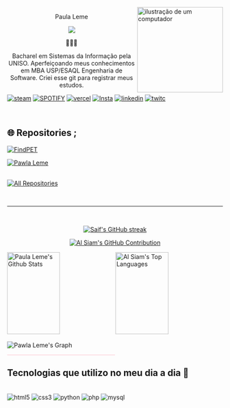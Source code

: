 <img src="https://i.pinimg.com/564x/ee/67/c4/ee67c4025ebd01629efaebaa9ed289f9.jpg" alt="ilustração de um computador" min-width="140px" max-width="1300px" width="200px" align="right">
<div align="left">
 <p align="center">Paula Leme</p>
<p align="center">
  <a href="https://github.com/pawlaleme/pawlaleme"><img src="https://readme-typing-svg.herokuapp.com?size=16&center=true&vCenter=true&width=480&lines=Desenvolvedora+Full+Stack"></a>
</p>
<p align="center">
  🦋🦋🦋
</p>
<p align="center">  Bacharel em Sistemas da Informação pela UNISO. Aperfeiçoando meus conhecimentos em MBA USP/ESAQL Engenharia de Software. Criei esse git para registrar meus estudos.  </p>

[![steam](https://img.shields.io/badge/Steam-000000?style=for-the-badge&logo=steam&logoColor=white)](https://steamcommunity.com/id/01pawla/)
[![SPOTIFY](https://img.shields.io/badge/Spotify-1ED760?&style=for-the-badge&logo=spotify&logoColor=white)](https://open.spotify.com/user/eupawlaleme)
[![vercel](https://img.shields.io/badge/Vercel-000000?style=for-the-badge&logo=vercel&logoColor=white)](https://vercel.com/pawlalemes-projects)
[![Insta](https://img.shields.io/badge/Instagram-E4405F?style=for-the-badge&logo=instagram&logoColor=white)](https://www.instagram.com/paaulaleme/)
[![linkedin](https://img.shields.io/badge/LinkedIn-0077B5?style=for-the-badge&logo=linkedin&logoColor=white)](https://www.linkedin.com/in/paulaleme/)
[![twitc](https://img.shields.io/badge/Twitch-9146FF?style=for-the-badge&logo=twitch&logoColor=white)](https://www.twitch.com/paulafps)
</div></div>
<div style="display: inline_block"><br/>

## 🌐 Repositories ;
[![FindPET](https://github-readme-stats.vercel.app/api/pin/?username=pawlaleme&repo=findPET&border_color=7F3FBF&bg_color=0D1117&title_color=C9D1D9&text_color=8B949E&icon_color=7F3FBF)](https://github.com/pawlaleme/FindPET)

[![Pawla Leme](https://github-readme-stats.vercel.app/api/pin/?username=pawlaleme&repo=pawlaleme&border_color=7F3FBF&bg_color=0D1117&title_color=C9D1D9&text_color=8B949E&icon_color=7F3FBF)](https://github.com/pawlaleme/pawlaleme)

<div style="display: inline_block"><br/>  <a href="https://github.com/pawlaleme?tab=repositories" target="_blank"><img alt="All Repositories" title="All Repositories" src="https://img.shields.io/badge/-All%20Repos-2962FF?style=for-the-badge&logo=koding&logoColor=white"/></a>
</p>
<br/>
<hr/>
<br/>

<p align="center">
  <a href="https://github.com/pawlaleme">
    <img src="https://github-readme-streak-stats.herokuapp.com/?user=pawlaleme&theme=radical&border=7F3FBF&background=0D1117" alt="Saif's GitHub streak"/>
  </a>
</p>

<p align="center">
  <a href="https://github.com/pawlaleme">
    <img src="https://github-profile-summary-cards.vercel.app/api/cards/profile-details?username=pawlaleme&theme=radical" alt="Al Siam's GitHub Contribution"/>
  </a>
</p>

<a> 
    <a href="https://github.com/pawlaleme"><img alt="Paula Leme's Github Stats" src="https://denvercoder1-github-readme-stats.vercel.app/api?username=pawlaleme&show_icons=true&count_private=true&theme=react&border_color=7F3FBF&bg_color=0D1117&title_color=F85D7F&icon_color=F8D866" height="192px" width="49.5%"/></a>
  <a href="https://github.com/pawlaleme"><img alt="Al Siam's Top Languages" src="https://denvercoder1-github-readme-stats.vercel.app/api/top-langs/?username=pawlaleme&langs_count=8&layout=compact&theme=react&border_color=7F3FBF&bg_color=0D1117&title_color=F85D7F&icon_color=F8D866" height="192px" width="49.5%"/></a>
  <br/>
</a>


![Pawla Leme's Graph](https://github-readme-activity-graph.vercel.app/graph?username=pawlaleme&custom_title=Al%20Siam's%20GitHub%20Activity%20Graph&bg_color=0D1117&color=7F3FBF&line=7F3FBF&point=7F3FBF&area_color=FFFFFF&title_color=FFFFFF&area=true)


<p style="border-top: 0.5px solid pink; width: 50%; margin-left: 0;"></p>


## Tecnologias que utilizo no meu dia a dia 🚀

<div style="display: inline_block"><br/>
    <img align="center" alt="html5" src="https://img.shields.io/badge/HTML5-E34F26?style=for-the-badge&logo=html5&logoColor=white"   />
    <img align="center" alt="css3" src="https://img.shields.io/badge/CSS3-1572B6?style=for-the-badge&logo=css3&logoColor=white"   />
    <img align="center" alt="python" src="https://img.shields.io/badge/Python-14354C?style=for-the-badge&logo=python&logoColor=white"   />
    <img align="center" alt="php" src="https://img.shields.io/badge/PHP-777BB4?style=for-the-badge&logo=php&logoColor=white"   />
    <img align="center" alt="mysql" src="https://img.shields.io/badge/MySQL-00000F?style=for-the-badge&logo=mysql&logoColor=white"   />
</div>
</div>
